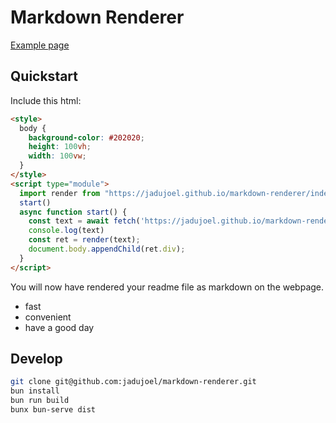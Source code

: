 # Markdown Renderer

[Example page](https://jadujoel.github.io/markdown-renderer/)

## Quickstart

Include this html:

```html
<style>
  body {
    background-color: #202020;
    height: 100vh;
    width: 100vw;
  }
</style>
<script type="module">
  import render from "https://jadujoel.github.io/markdown-renderer/index.js"
  start()
  async function start() {
    const text = await fetch('https://jadujoel.github.io/markdown-renderer/README.md').then(response => response.text());
    console.log(text)
    const ret = render(text);
    document.body.appendChild(ret.div);
  }
</script>
```

You will now have rendered your readme file as markdown on the webpage.

- fast
- convenient
- have a good day

## Develop

```bash
git clone git@github.com:jadujoel/markdown-renderer.git
bun install
bun run build
bunx bun-serve dist
```
